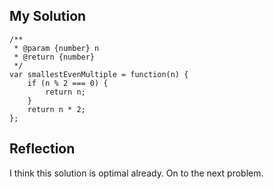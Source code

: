 ## My Solution

```
/**
 * @param {number} n
 * @return {number}
 */
var smallestEvenMultiple = function(n) {
    if (n % 2 === 0) {
        return n;
    }
    return n * 2;
};
```

## Reflection

I think this solution is optimal already. On to the next problem.

